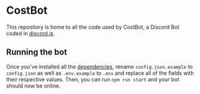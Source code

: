 # CostBot

This repository is home to all the code used by CostBot, a Discord Bot coded in [discord.js](https://github.com/discordjs/discord.js).

## Running the bot
Once you've installed all the [dependencies](https://github.com/Costpap/CostBot/network/dependencies), rename `config.json.example` to `config.json` as well as `.env.example` to `.env` and replace all of the fields with their respective values. Then, you can run `npm run start` and your bot should now be online.
